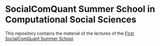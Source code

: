 # SocialComQuant Summer School in Computational Social Sciences

This repository contains the material of the lectures of the [First SocialComQuant Summer School](https://socialcomquant.ku.edu.tr/).


